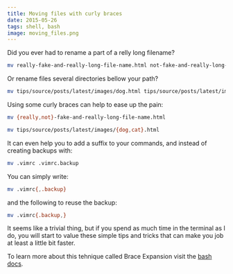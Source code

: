 ```yaml
---
title: Moving files with curly braces
date: 2015-05-26
tags: shell, bash
image: moving_files.png
---
```


Did you ever had to rename a part of a relly long filename?

``` sh
mv really-fake-and-really-long-file-name.html not-fake-and-really-long-file-name.html
```

Or rename files several directories bellow your path?

``` sh
mv tips/source/posts/latest/images/dog.html tips/source/posts/latest/images/cat.html
```

Using some curly braces can help to ease up the pain:

``` sh
mv {really,not}-fake-and-really-long-file-name.html
```

``` sh
mv tips/source/posts/latest/images/{dog,cat}.html
```

It can even help you to add a suffix to your commands, and instead of 
creating backups with:

``` sh
mv .vimrc .vimrc.backup
```

You can simply write:

``` sh
mv .vimrc{,.backup}
```

and the following to reuse the backup:

``` sh
mv .vimrc{.backup,}
```

It seems like a trivial thing, but if you spend as much time in the terminal
as I do, you will start to value these simple tips and tricks that can make
you job at least a little bit faster.

To learn more about this tehnique called Brace Expansion visit the 
[bash docs](http://www.gnu.org/software/bash/manual/html_node/Brace-Expansion.html).
